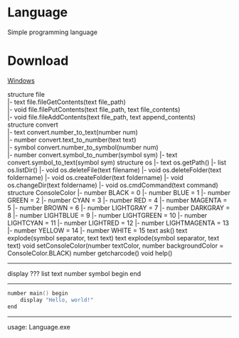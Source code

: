 # Language
Simple programming language
# Download
[Windows](https://github.com/NikkyHika/Programming-Language-Language/releases/tag/v1.0.2)

structure file  
|-   text file.fileGetContents(text file_path)  
|-   void file.filePutContents(text file_path, text file_contents)  
|-   void file.fileAddContents(text file_path, text append_contents)  
structure convert  
|-   text convert.number_to_text(number num)  
|-   number convert.text_to_number(text text)  
|-   symbol convert.number_to_symbol(number num)  
|-   number convert.symbol_to_number(symbol sym)
|-   text convert.symbol_to_text(symbol sym)
structure os
|-   text os.getPath()
|-   list<text> os.listDir()
|-   void os.deleteFile(text filename)
|-   void os.deleteFolder(text foldername)
|-   void os.createFolder(text foldername)
|-   void os.changeDir(text foldername)
|-   void os.cmdCommand(text command)
structure ConsoleColor
|-   number BLACK = 0
|-   number BLUE = 1
|-   number GREEN = 2
|-   number CYAN = 3
|-   number RED = 4
|-   number MAGENTA = 5
|-   number BROWN = 6
|-   number LIGHTGRAY = 7
|-   number DARKGRAY = 8
|-   number LIGHTBLUE = 9
|-   number LIGHTGREEN = 10
|-   number LIGHTCYAN = 11
|-   number LIGHTRED = 12
|-   number LIGHTMAGENTA = 13
|-   number YELLOW = 14
|-   number WHITE = 15
text ask()
text explode(symbol separator, text text)
text explode(symbol separator, text text)
void setConsoleColor(number textColor, number backgroundColor = ConsoleColor.BLACK)
number getcharcode()
void help()

-----------------------------------------------------------------------------------

display ???
list<???>
text
number
symbol
begin
end

-----------------------------------------------------------------------------------

```cpp
number main() begin
	display "Hello, world!"
end
```

-----------------------------------------------------------------------------------

usage: Language.exe <file>
